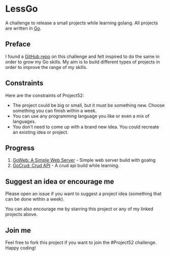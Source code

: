 # LessGo

A challenge to release a small projects while learning golang. All projects are written in [Go](https://golang.org/).

## Preface

I found a [GitHub repo](https://github.com/kkdai/project52) on this challenge and felt inspired to do the same in order to grow my Go skills. My aim is to build different types of projects in order to improve the range of my skills.

## Constraints

Here are the constraints of Project52:

- The project could be big or small, but it must be something new. Choose something you can finish within a week.
- You can use any programming language you like or even a mix of languages.
- You don't need to come up with a brand new idea. You could recreate an existing idea or project.

## Progress

1. [GoWeb: A Simple Web Server](https://github.com/Devansh-365/lessgo/tree/main/simple%20web%20server) - Simple web server build with goalng
2. [GoCrud: Crud API](https://github.com/Devansh-365/lessgo/tree/main/crud-api) - A crud api build while learning.

## Suggest an idea or encourage me

Please open an issue if you want to suggest a project idea (something that can be done within a week).

You can also encourage me by starring this project or any of my linked projects above.

## Join me

Feel free to fork this project if you want to join the #Project52 challenge. Happy coding!